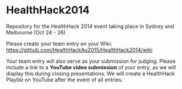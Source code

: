 HealthHack2014
==============

Repository for the HealthHack 2014 event taking place in Sydney and Melbourne (Oct 24 - 26)

Please create your team entry on your Wiki: https://github.com/HealthHackAu2015/HealthHack2014/wiki

Your team entry will also serve as your submission for judging. Please include a link to a **YouTube video submission** of your entry, as we will display this during closing presentations. We will create a HealthHack Playlist on YouTube after the event of all entries.
